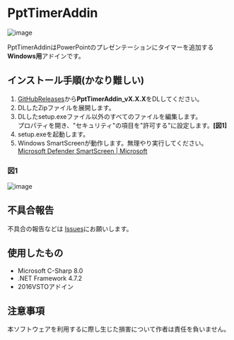 # PptTimerAddin
![image](https://user-images.githubusercontent.com/49768768/92939277-8a39e100-f488-11ea-90d6-76cf850bcae6.png)

PptTimerAddinはPowerPointのプレゼンテーションにタイマーを追加する**Windows用**アドインです。

## インストール手順(かなり難しい)
 1. [GitHubReleases](https://github.com/Atria64/PptTimerAddin/releases)から**PptTimerAddin_vX.X.X**をDLしてください。
 2. DLしたZipファイルを展開します。
 3. DLしたsetup.exeファイル以外のすべてのファイルを編集します。   
プロパティを開き、"セキュリティ"の項目を"許可する"に設定します。**[図1]**
 4. setup.exeを起動します。
 5. Windows SmartScreenが動作します。無理やり実行してください。   
[Microsoft Defender SmartScreen | Microsoft](https://docs.microsoft.com/ja-jp/windows/security/threat-protection/microsoft-defender-smartscreen/microsoft-defender-smartscreen-overview)

### 図1
![image](https://user-images.githubusercontent.com/49768768/92958841-e8c18800-f4a5-11ea-87c5-af91473958f6.png)

## 不具合報告
不具合の報告などは [Issues](https://github.com/Atria64/PptTimerAddin/issues/new/choose)にお願いします。

## 使用したもの
 - Microsoft C-Sharp 8.0
 - .NET Framework 4.7.2
 - 2016VSTOアドイン
 
## 注意事項
本ソフトウェアを利用するに際し生じた損害について作者は責任を負いません。
